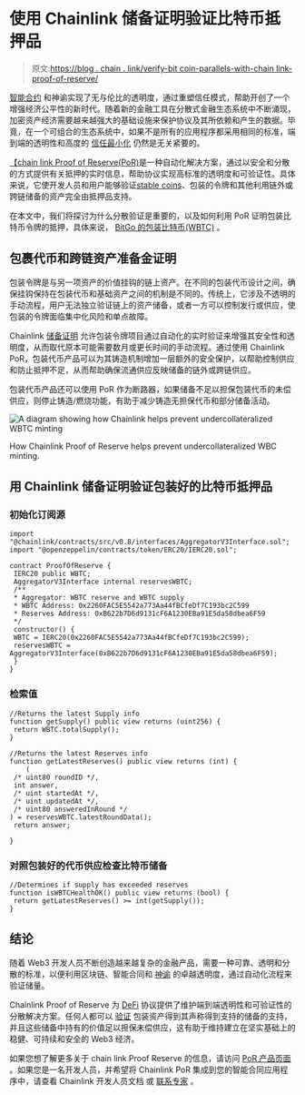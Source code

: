 # 使用 Chainlink 储备证明验证比特币抵押品

> 原文:[https://blog . chain . link/verify-bit coin-parallels-with-chain link-proof-of-reserve/](https://blog.chain.link/verify-bitcoin-collateral-with-chainlink-proof-of-reserve/)

[智能合约](https://chain.link/education/smart-contracts) 和神谕实现了无与伦比的透明度，通过重塑信任模式，帮助开创了一个增强经济公平性的新时代。随着新的金融工具在分散式金融生态系统中不断涌现，加密资产经济需要越来越强大的基础设施来保护协议及其所依赖和产生的数据。毕竟，在一个[](https://blog.chain.link/defis-permissionless-composability-is-supercharging-innovation/)可组合的生态系统中，如果不是所有的应用程序都采用相同的标准，端到端的透明性和高度的 [信任最小化](https://blog.chain.link/what-is-trust-minimization/) 仍然是无关紧要的。

[【chain link Proof of Reserve(PoR)](https://chain.link/proof-of-reserve)是一种自动化解决方案，通过以安全和分散的方式提供有关抵押的实时信息，帮助协议实现高标准的透明度和可验证性。具体来说，它使开发人员和用户能够验证[stable coins](https://blog.chain.link/what-are-stablecoins/)、包装的令牌和其他利用链外或跨链储备的资产完全由抵押品支持。

在本文中，我们将探讨为什么分散验证是重要的，以及如何利用 PoR 证明包装比特币令牌的抵押，具体来说， [BitGo 的包装比特币(WBTC)](https://blog.bitgo.com/chainlink-brings-onchain-proof-of-reserve-to-wbtc-fcda00f2815c) 。

## 包裹代币和跨链资产准备金证明

包装令牌是与另一项资产的价值挂钩的链上资产。在不同的包装代币设计之间，确保挂钩保持在包装代币和基础资产之间的机制是不同的。传统上，它涉及不透明的手动流程，用户无法独立验证链上的资产储备，或者一方可以控制发行或供应，使包装的令牌面临集中化风险和单点故障。

Chainlink [储备证明](https://blog.chain.link/proof-of-reserves/) 允许包装令牌项目通过自动化的实时验证来增强其安全性和透明度，从而取代原本可能需要数月或更长时间的手动流程。通过使用 Chainlink PoR，包装代币产品可以为其铸造机制增加一层额外的安全保护，以帮助控制供应和防止抵押不足，从而帮助确保流通供应反映储备的链外或跨链供应。

包装代币产品还可以使用 PoR 作为断路器，如果储备不足以担保包装代币的未偿供应，则停止铸造/燃烧功能，有助于减少铸造无担保代币和部分储备活动。

![ A diagram showing how Chainlink helps prevent undercollateralized WBTC minting](../Images/c88f02ee4af0edd6d5da798ab292269b.png)

<figcaption id="caption-attachment-4285" class="wp-caption-text">How Chainlink Proof of Reserve helps prevent undercollateralized WBC minting.</figcaption>



## 用 Chainlink 储备证明验证包装好的比特币抵押品

### 初始化订阅源

```
import "@chainlink/contracts/src/v0.8/interfaces/AggregatorV3Interface.sol";
import "@openzeppelin/contracts/token/ERC20/IERC20.sol";

contract ProofOfReserve {
 IERC20 public WBTC;
 AggregatorV3Interface internal reservesWBTC;
 /**
 * Aggregator: WBTC reserve and WBTC supply
 * WBTC Address: 0x2260FAC5E5542a773Aa44fBCfeDf7C193bc2C599
 * Reserves Address: 0xB622b7D6d9131cF6A1230EBa91E5da58dbea6F59
 */
 constructor() {
 WBTC = IERC20(0x2260FAC5E5542a773Aa44fBCfeDf7C193bc2C599);
 reservesWBTC = 
AggregatorV3Interface(0xB622b7D6d9131cF6A1230EBa91E5da58dbea6F59);
 }
}
```

### 检索值

```
//Returns the latest Supply info
function getSupply() public view returns (uint256) {
 return WBTC.totalSupply();
}

//Returns the latest Reserves info
function getLatestReserves() public view returns (int) {
    (
 /* uint80 roundID */, 
 int answer,
 /* uint startedAt */,
 /* uint updatedAt */,
 /* uint80 answeredInRound */
) = reservesWBTC.latestRoundData();
 return answer;

}
```

### 对照包装好的代币供应检查比特币储备

```
//Determines if supply has exceeded reserves
function isWBTCHealthOK() public view returns (bool) {
 return getLatestReserves() >= int(getSupply());
}
```

## 结论

随着 Web3 开发人员不断创造越来越复杂的金融产品，需要一种可靠、透明和分散的标准，以便利用区块链、智能合同和 [神谕](https://chain.link/education/blockchain-oracles) 的卓越透明度，通过自动化流程来验证储量。

Chainlink Proof of Reserve 为 [DeFi](https://chain.link/education/defi) 协议提供了维护端到端透明性和可验证性的分散解决方案。任何人都可以 [验证](https://blog.chain.link/verify-stablecoin-collateral-with-chainlink-proof-of-reserve/) 包装资产得到其声称得到支持的储备的支持，并且这些储备中持有的价值足以担保未偿供应，这有助于维持建立在坚实基础上的稳健、可持续和安全的 Web3 经济。

如果您想了解更多关于 chain link Proof Reserve 的信息，请访问 [PoR 产品页面](https://chain.link/proof-of-reserve) 。如果您是一名开发人员，并希望将 Chainlink PoR 集成到您的智能合同应用程序中，请查看 Chainlink 开发人员文档 或 [联系专家](https://chainlinkcommunity.typeform.com/to/OYQO67EF?page=blog) 。